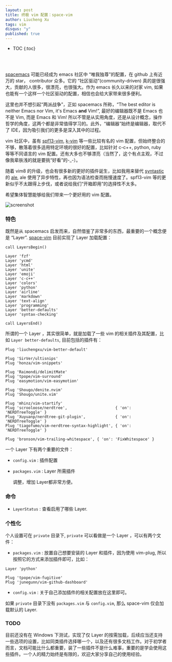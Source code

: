 ```yaml
---
layout: post
title: 终极 vim 配置：space-vim
author: Liucheng Xu
tags: vim
disqus: "y"
published: true
---
```


* TOC
{:toc}

<br />
<div class="github-card center" data-github="liuchengxu/space-vim" data-width="400" data-height="150" data-theme="default"></div>
<script src="//cdn.jsdelivr.net/github-cards/latest/widget.js"></script>
<br />

[spacemacs](https://github.com/syl20bnr/spacemacs) 可能已经成为 emacs 社区中 “唯我独尊”的配置，在 github 上有近万的 star， contributor 众多。它的 “社区驱动”(community-driven) 真的是很强大，贡献的人很多，很漂亮，也很强大。作为 emacs 长久以来的对家 vim, 如果也能有一个这样一个社区驱动的配置，相信也会给大家带来很多便利。

这里也并不想引起“两派战争”，正如 spacemacs 所称，“The best editor is neither Emacs nor Vim, it's Emacs **and** Vim!”, 最好的编辑器既不是 Emacs 也不是 Vim, 而是 Emacs 和 Vim!  所以不管是从实用角度，还是从设计概念，操作哲学的角度，这两个都是非常值得学习的。此外，“编辑器”始终是编辑器，取代不了 IDE，因为吸引我们的更多是深入其中的过程。

vim 社区中，虽有 [spf13-vim](https://github.com/spf13/spf13-vim), [k-vim](https://github.com/wklken/k-vim) 等一些比较有名的 vim 配置，但始终整合的不够，散落着很多适用特定环境的很好的配置，比如针对 c-c++, python, ruby 等等不同语言的 vim 配置。还有大多也不够漂亮（当然了，这个有点主观，不过像我辈肤浅的就是要挑“好看”的-_-）。

随着 vim8 的升级，也会有很多新的更好的插件诞生，比如我用来替代 [syntastic](https://github.com/vim-syntastic/syntastic) 的 [ale](https://github.com/w0rp/ale), ale 使用了异步特性，再也因为语法检查而拖慢速度了。spf13-vim 等的更新似乎不太跟得上步伐，或者说给我们“开箱即用”的选择性不太多。

希望集体智慧能够给我们带来一个更好用的 vim 配置。

![screenshot](https://github.com/liuchengxu/space-vim/blob/master/doc/img/screenshot.png?raw=true)

### 特色

既然是从 spacemacs 启发而来，自然借鉴了非常多的东西，最重要的一个概念便是 “Layer”. [space-vim](https://github.com/liuchengxu/space-vim) 目前实现了 Layer 加载配置：

```vim
call LayersBegin()

Layer 'fzf'
Layer 'ycmd'
Layer 'html'
Layer 'unite'
Layer 'emoji'
Layer 'c-c++'
Layer 'colors'
Layer 'python'
Layer 'airline'
Layer 'markdown'
Layer 'text-align'
Layer 'programming'
Layer 'better-defaults'
Layer 'syntax-checking'

call LayersEnd()
```

所谓的一个 Layer ，其实很简单，就是加载了一些 vim 的相关插件及其配置，比如 `Layer better-defaults`, 目前包括的插件有：

```vim
Plug 'liuchengxu/vim-better-default'

Plug 'SirVer/ultisnips'
Plug 'honza/vim-snippets'

Plug 'Raimondi/delimitMate'
Plug 'tpope/vim-surround'
Plug 'easymotion/vim-easymotion'

Plug 'Shougo/denite.nvim'
Plug 'Shougo/unite.vim'

Plug 'mhinz/vim-startify'
Plug 'scrooloose/nerdtree',                     { 'on': 'NERDTreeToggle' }
Plug 'Xuyuanp/nerdtree-git-plugin',             { 'on': 'NERDTreeToggle' }
Plug 'tiagofumo/vim-nerdtree-syntax-highlight', { 'on': 'NERDTreeToggle' }

Plug 'bronson/vim-trailing-whitespace', { 'on': 'FixWhitespace' }
```

一个 Layer 下有两个重要的文件：

- `config.vim` : 插件配置
- `packages.vim` : Layer 所需插件

    调整，增加 Layer都非常方便。

### 命令

- `LayerStatus` : 查看启用了哪些 Layer.

### 个性化

个人设置可在 `private` 目录下,  `private` 可以看做是一个 Layer ，可以有两个文件：

- `packages.vim` : 放置自己想要安装的 Layer 和插件，因为使用 vim-plug, 所以按照它的方式来添加插件即可，比如：

```vim
Layer 'python'

Plug 'tpope/vim-fugitive'
Plug 'junegunn/vim-github-dashboard'
```

- `config.vim` : 关于自己添加插件的相关配置放在这里即可。

如果 `private` 目录下没有 `packages.vim` 与 `config.vim`, 那么 space-vim 仅会加载默认的 Layer.

### TODO

目前还没有在 Windows 下测试，实现了仅 Layer 的按需加载，后续应当还支持一些选项的设置，比如同类插件选择哪一个，以及还有很多文档工作。对于初学者而言，文档可能比什么都重要，装了一些插件不是什么难事，重要的是学会使用这些插件。一个人的精力始终是有限的，欢迎大家分享自己的使用经验。



